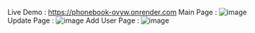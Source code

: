Live Demo : https://phonebook-ovyw.onrender.com
Main Page :
![image](https://github.com/user-attachments/assets/f6c59044-fa01-40da-aa7e-8c15b40af02d)
Update Page :
![image](https://github.com/user-attachments/assets/0322c717-b3ba-4b58-b018-f86cf873a09c)
Add User Page :
![image](https://github.com/user-attachments/assets/10ef9b72-8c87-4a88-9031-de3397e1538c)
